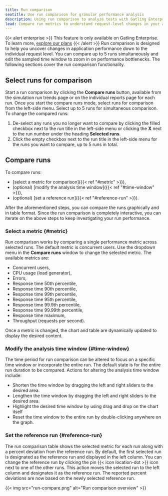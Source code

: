```yaml
---
title: Run comparison
seotitle: Use run comparison for granular performance analysis
description: Using run comparison to analyze tests with Gatling Enterprise
lead: Compare run metrics to understand request-level changes in your application performance.  
---
```


{{< alert enterprise >}}
This feature is only available on Gatling Enterprise. To learn more, [explore our plans](https://gatling.io/pricing?utm_source=docs)
{{< /alert >}}
Run comparison is designed to help you uncover changes in application performance down to the individual request level. You can compare up to 5 runs simultaneously and edit the sampled time window to zoom in on performance bottlenecks. The following sections cover the run comparison functionality. 

## Select runs for comparison

Start a run comparison by clicking the **Compare runs** button, available from the simulation run trends page or on the individual reports page for each run. Once you start the compare runs mode, select runs for comparison from the left-side menu. Select up to 5 runs for simultaneous comparison. To change the compared runs:

1. De-select any runs you no longer want to compare by clicking the filled checkbox next to the run title in the left-side menu or clicking the **X** next to the run number under the heading **Selected runs**.
2. Click the empty checkbox next to the run title in the left-side menu for the runs you want to compare, up to 5 runs in total. 

## Compare runs

To compare runs:

- [select a metric for comparison]({{< ref "#metric" >}}),
- (optional) [modify the analysis time window]({{< ref "#time-window" >}}),
- (optional) [set a reference run]({{< ref "#reference-run" >}}).

After the aforementioned steps, you can compare the runs graphically and in table format. Since the run comparison is completely interactive, you can iterate on the above steps to keep investigating your run performance. 

### Select a metric {#metric}

Run comparison works by comparing a single performance metric across selected runs. The default metric is concurrent users. Use the dropdown menu in the  **Compare runs** window to change the selected metric. The available metrics are:

- Concurrent users,
- CPU usage (load generator),
- Errors,
- Response time 50th percentile,
- Response time 90th percentile,
- Response time 99th percentile,
- Response time 95th percentile,
- Response time 99.9th percentile,
- Response time 99.99th percentile,
- Response time maximum,
- Throughput (requests per second).

Once a metric is changed, the chart and table are dynamically updated to display the desired content. 

### Modify the analysis time window {#time-window}

The time period for run comparison can be altered to focus on a specific time window or incorporate the entire run. The default state is for the entire run duration to be compared. Actions for altering the analysis time window include: 

- Shorten the time window by dragging the left and right sliders to the desired area.
- Lengthen the time window by dragging the left and right sliders to the desired area.
- Highlight the desired time window by using drag and drop on the chart itself
- Reset the time window to the entire run by double-clicking anywhere on the graph. 

### Set the reference run {#reference-run}

The run comparison table shows the selected metric for each run along with a percent deviation from the reference run. By default, the first selected run is designated as the reference run and displayed in the left column. You can change the reference run by clicking the pin {{< icon location-dot >}} icon next to one of the other runs. This action moves the selected run to the left column and designates it as the reference run. The reported percent deviations are now based on the newly selected reference run. 

{{< img src="run-compare.png" alt="Run comparison overview" >}}
